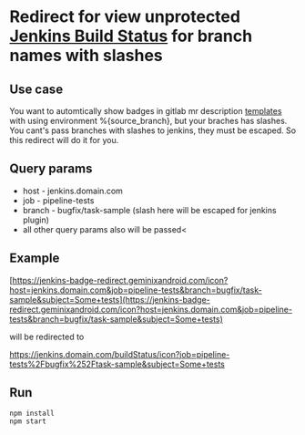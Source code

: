 # Redirect for view unprotected <a href="https://plugins.jenkins.io/embeddable-build-status/" target="_blank">Jenkins Build Status</a> for branch names with slashes

## Use case
You want to automtically show badges in gitlab mr description <a href="https://docs.gitlab.com/ee/user/project/description_templates.html" target="_blank">templates</a> with using environment %{source_branch}, but your braches has slashes.
You cant's pass branches with slashes to jenkins, they must be escaped. So this redirect will do it for you.
 
 ## Query params
  - host -  jenkins.domain.com
  - job  - pipeline-tests
  - branch - bugfix/task-sample (slash here will be escaped for jenkins plugin)
  - all other query params also will be passed<

## Example
[https://jenkins-badge-redirect.geminixandroid.com/icon?host=jenkins.domain.com&job=pipeline-tests&branch=bugfix/task-sample&subject=Some+tests](https://jenkins-badge-redirect.geminixandroid.com/icon?host=jenkins.domain.com&job=pipeline-tests&branch=bugfix/task-sample&subject=Some+tests)

will be redirected to

https://jenkins.domain.com/buildStatus/icon?job=pipeline-tests%2Fbugfix%252Ftask-sample&subject=Some+tests
 
## Run
```
npm install
npm start
```

